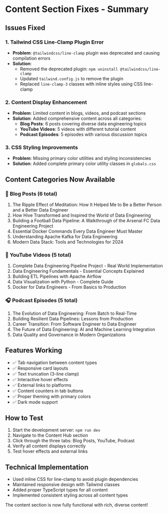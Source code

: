 # Content Section Fixes - Summary

## Issues Fixed

### 1. Tailwind CSS Line-Clamp Plugin Error
- **Problem**: `@tailwindcss/line-clamp` plugin was deprecated and causing compilation errors
- **Solution**: 
  - Removed the deprecated plugin: `npm uninstall @tailwindcss/line-clamp`
  - Updated `tailwind.config.js` to remove the plugin
  - Replaced `line-clamp-3` classes with inline styles using CSS line-clamp

### 2. Content Display Enhancement
- **Problem**: Limited content in blogs, videos, and podcast sections
- **Solution**: Added comprehensive content across all categories:
  - **Blog Posts**: 6 posts covering diverse data engineering topics
  - **YouTube Videos**: 5 videos with different tutorial content
  - **Podcast Episodes**: 5 episodes with various discussion topics

### 3. CSS Styling Improvements
- **Problem**: Missing primary color utilities and styling inconsistencies
- **Solution**: Added complete primary color utility classes in `globals.css`

## Content Categories Now Available

### 📝 Blog Posts (6 total)
1. The Ripple Effect of Meditation: How It Helped Me to Be a Better Person and a Better Data Engineer
2. How Hive Transformed and Inspired the World of Data Engineering
3. Building a Football Data Pipeline: A Walkthrough of the Arsenal FC Data Engineering Project
4. Essential Docker Commands Every Data Engineer Must Master
5. Understanding Apache Kafka for Data Engineering
6. Modern Data Stack: Tools and Technologies for 2024

### 🎥 YouTube Videos (5 total)
1. Complete Data Engineering Pipeline Project - Real World Implementation
2. Data Engineering Fundamentals - Essential Concepts Explained
3. Building ETL Pipelines with Apache Airflow
4. Data Visualization with Python - Complete Guide
5. Docker for Data Engineers - From Basics to Production

### 🎧 Podcast Episodes (5 total)
1. The Evolution of Data Engineering: From Batch to Real-Time
2. Building Resilient Data Pipelines: Lessons from Production
3. Career Transition: From Software Engineer to Data Engineer
4. The Future of Data Engineering: AI and Machine Learning Integration
5. Data Quality and Governance in Modern Organizations

## Features Working
- ✅ Tab navigation between content types
- ✅ Responsive card layouts
- ✅ Text truncation (3-line clamp)
- ✅ Interactive hover effects
- ✅ External links to platforms
- ✅ Content counters in tab buttons
- ✅ Proper theming with primary colors
- ✅ Dark mode support

## How to Test
1. Start the development server: `npm run dev`
2. Navigate to the Content Hub section
3. Click through the three tabs: Blog Posts, YouTube, Podcast
4. Verify all content displays correctly
5. Test hover effects and external links

## Technical Implementation
- Used inline CSS for line-clamp to avoid plugin dependencies
- Maintained responsive design with Tailwind classes
- Added proper TypeScript types for all content
- Implemented consistent styling across all content types

The content section is now fully functional with rich, diverse content!